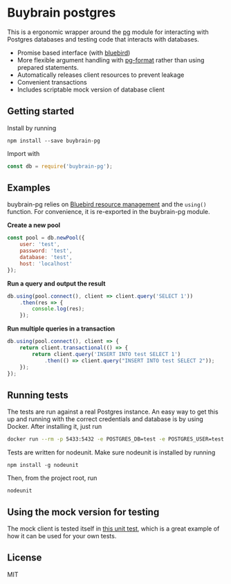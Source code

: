 Buybrain postgres
===

This is a ergonomic wrapper around the [pg](https://github.com/brianc/node-postgres) module for interacting with 
Postgres databases and testing code that interacts with databases.

- Promise based interface (with [bluebird](http://bluebirdjs.com/docs/getting-started.html))
- More flexible argument handling with [pg-format](https://github.com/datalanche/node-pg-format) rather than using 
  prepared statements.
- Automatically releases client resources to prevent leakage
- Convenient transactions
- Includes scriptable mock version of database client

Getting started
---

Install by running

```
npm install --save buybrain-pg
```

Import with
```javascript
const db = require('buybrain-pg');
```

Examples
---

buybrain-pg relies on [Bluebird resource management](http://bluebirdjs.com/docs/api/resource-management.html)
and the `using()` function. For convenience, it is re-exported in the buybrain-pg module.

**Create a new pool**
```javascript
const pool = db.newPool({
    user: 'test',
    password: 'test',
    database: 'test',
    host: 'localhost'
});
```

**Run a query and output the result**
```javascript
db.using(pool.connect(), client => client.query('SELECT 1'))
    .then(res => {
        console.log(res);
    });
```

**Run multiple queries in a transaction**
```javascript
db.using(pool.connect(), client => {
    return client.transactional(() => {
        return client.query('INSERT INTO test SELECT 1')
            .then(() => client.query("INSERT INTO test SELECT 2"));
    });
});
```

Running tests
---

The tests are run against a real Postgres instance. An easy way to get this up and running with
the correct credentials and database is by using Docker. After installing it, just run

```bash
docker run --rm -p 5433:5432 -e POSTGRES_DB=test -e POSTGRES_USER=test -e POSTGRES_PASSWORD=test postgres
```

Tests are written for nodeunit. Make sure nodeunit is installed by running 
``` 
npm install -g nodeunit
```
Then, from the project root, run

``` 
nodeunit
```

Using the mock version for testing
---

The mock client is tested itself in [this unit test](test/mockPoolTest.js), which is a great
example of how it can be used for your own tests.

License
---
MIT